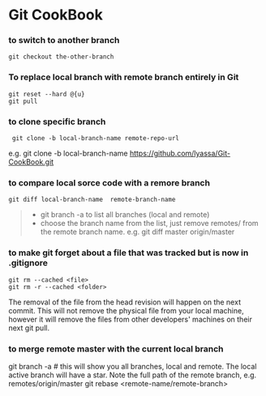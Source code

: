 # Git CookBook

### to switch to another branch
    git checkout the-other-branch

### To replace local branch with remote branch entirely in Git
    git reset --hard @{u}
    git pull

### to clone specific branch
     git clone -b local-branch-name remote-repo-url
e.g. git clone -b local-branch-name https://github.com/lyassa/Git-CookBook.git

### to compare local sorce code with a remore branch
    git diff local-branch-name  remote-branch-name 
 
>* git branch -a to list all branches (local and remote) 
>* choose the branch name from the list, just remove remotes/ from the remote branch name.
 e.g. git diff master origin/master

### to make git forget about a file that was tracked but is now in .gitignore
    git rm --cached <file>
    git rm -r --cached <folder> 

The removal of the file from the head revision will happen on the next commit.
This will not remove the physical file from your local machine, however it will remove the files from other developers' machines on their next git pull.

### to merge remote master with the current local branch
   git branch -a  # this will show you all branches, local and remote. The local active branch will have a star. Note the full path of the remote branch, e.g. remotes/origin/master
   git rebase <remote-name/remote-branch>
